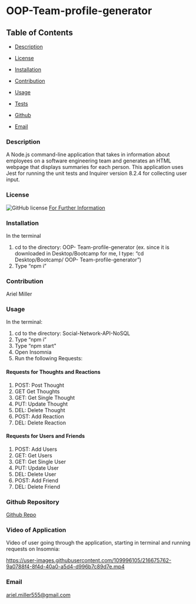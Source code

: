 # OOP-Team-profile-generator

  ## Table of Contents

  * [Description](#description)

  * [License](#license)

  * [Installation](#installation)

  * [Contribution](#contribution)

  * [Usage](#usage)

  * [Tests](#tests)

  * [Github](#github)

  * [Email](#email)


  ### Description 
 A Node.js command-line application that takes in information about employees on a software engineering team and generates an HTML webpage that displays summaries for each person. This application uses Jest for running the unit tests and  Inquirer version 8.2.4 for collecting user input.
  ### License 
  ![GitHub license](https://img.shields.io/badge/license-MIT-turquoise.svg)
[For Further Information]( https://shields.io/category/license)

  ### Installation
  In the terminal
1.	cd to the directory: OOP- Team-profile-generator (ex. since it is downloaded in Desktop/Bootcamp for me, I type: “cd Desktop/Bootcamp/ OOP- Team-profile-generator”)
2.	Type “npm i” 
  ### Contribution
  Ariel Miller 

  ### Usage
  In the terminal:
1.	cd to the directory: Social-Network-API-NoSQL
2.	Type “npm i” 
3.	Type “npm start"
4. Open Insomnia 
5. Run the following Requests: 
#### Requests for Thoughts and Reactions 
1. POST: Post Thought
2. GET Get Thoughts
3. GET: Get Single Thought
4. PUT: Update Thought
5. DEL: Delete Thought
6. POST: Add Reaction 
7. DEL: Delete Reaction
#### Requests for Users and Friends
1. POST: Add Users
2. GET: Get Users
3. GET: Get Single User
4. PUT: Update User
5. DEL: Delete User
6. POST: Add Friend
7. DEL: Delete Friend


  ### Github Repository
[Github Repo](https://github.com/amiller0806/Social-Network-API-NoSQL)

### Video of Application
Video of user going through the application, starting in terminal and running requests on Insomnia:


https://user-images.githubusercontent.com/109996105/216675762-9a0788f4-8f4d-40a0-a5d4-d996b7c89d7e.mp4




  ### Email
ariel.miller555@gmail.com

